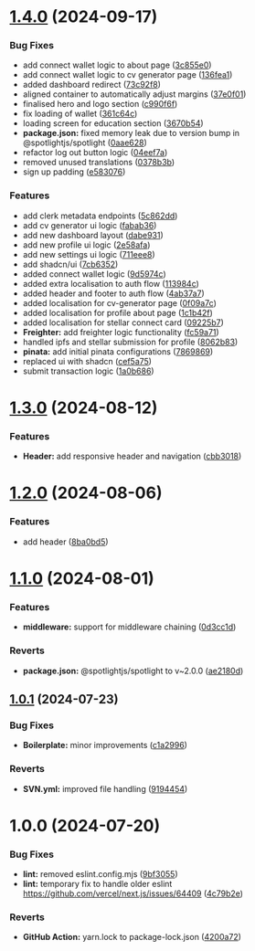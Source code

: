# [1.4.0](https://github.com/mfmsajidh/UoL-IndividualProject-NextJS/compare/v1.3.0...v1.4.0) (2024-09-17)


### Bug Fixes

* add connect wallet logic to about page ([3c855e0](https://github.com/mfmsajidh/UoL-IndividualProject-NextJS/commit/3c855e029eec3351e1e6555ef6113e75c9977baf))
* add connect wallet logic to cv generator page ([136fea1](https://github.com/mfmsajidh/UoL-IndividualProject-NextJS/commit/136fea1c6746eef46b6d249c77b90ab33da81868))
* added dashboard redirect ([73c92f8](https://github.com/mfmsajidh/UoL-IndividualProject-NextJS/commit/73c92f8ac18a7923fac2cdc471c7a636011fc1c5))
* aligned container to automatically adjust margins ([37e0f01](https://github.com/mfmsajidh/UoL-IndividualProject-NextJS/commit/37e0f01fa6e7c65d0a69904c14f48a13be09ee2b))
* finalised hero and logo section ([c990f6f](https://github.com/mfmsajidh/UoL-IndividualProject-NextJS/commit/c990f6f22453971bc6e6ea6fb2f4596fc3839880))
* fix loading of wallet ([361c64c](https://github.com/mfmsajidh/UoL-IndividualProject-NextJS/commit/361c64c3bcbe0d634b1e523f72489fd43eb8a022))
* loading screen for education section ([3670b54](https://github.com/mfmsajidh/UoL-IndividualProject-NextJS/commit/3670b540d8dc11a2552f2c98d4acba1e501d3b39))
* **package.json:** fixed memory leak due to version bump in @spotlightjs/spotlight ([0aae628](https://github.com/mfmsajidh/UoL-IndividualProject-NextJS/commit/0aae628cd33cd34a542dd379e25a2a5d8164fc33))
* refactor log out button logic ([04eef7a](https://github.com/mfmsajidh/UoL-IndividualProject-NextJS/commit/04eef7abe7c62f6a37f81ed0bf7b754bfe814d60))
* removed unused translations ([0378b3b](https://github.com/mfmsajidh/UoL-IndividualProject-NextJS/commit/0378b3b62e21fc2fbb9b89a974423aadfcb55e72))
* sign up padding ([e583076](https://github.com/mfmsajidh/UoL-IndividualProject-NextJS/commit/e583076c9095620dfc780efe9b62c9bf53b5023f))


### Features

* add clerk metadata endpoints ([5c862dd](https://github.com/mfmsajidh/UoL-IndividualProject-NextJS/commit/5c862dd4bb256260f232f5ea122aaf1fdc314f80))
* add cv generator ui logic ([fabab36](https://github.com/mfmsajidh/UoL-IndividualProject-NextJS/commit/fabab367159412653480348925273954505b5119))
* add new dashboard layout ([dabe931](https://github.com/mfmsajidh/UoL-IndividualProject-NextJS/commit/dabe931e62374b3b8141e64d4c22d6db1e66cd3d))
* add new profile ui logic ([2e58afa](https://github.com/mfmsajidh/UoL-IndividualProject-NextJS/commit/2e58afac83952a3f49fb3fb5aac9d25772f3a2ec))
* add new settings ui logic ([711eee8](https://github.com/mfmsajidh/UoL-IndividualProject-NextJS/commit/711eee86e25a8601e70e03be2d3421e67dc49bf4))
* add shadcn/ui ([7cb6352](https://github.com/mfmsajidh/UoL-IndividualProject-NextJS/commit/7cb63521009cb8cc1869308a1b7e6fbe79f4247a))
* added connect wallet logic ([9d5974c](https://github.com/mfmsajidh/UoL-IndividualProject-NextJS/commit/9d5974cd5c28b786f84e6e5659e062209e4545af))
* added extra localisation to auth flow ([113984c](https://github.com/mfmsajidh/UoL-IndividualProject-NextJS/commit/113984cc0a0169d5da3be8bbe98c535b7dfab71d))
* added header and footer to auth flow ([4ab37a7](https://github.com/mfmsajidh/UoL-IndividualProject-NextJS/commit/4ab37a7afca4a41aa2bb2d6e030877ef730f8e06))
* added localisation for cv-generator page ([0f09a7c](https://github.com/mfmsajidh/UoL-IndividualProject-NextJS/commit/0f09a7c58d50bdaa89d062e57d935d037b974be1))
* added localisation for profile about page ([1c1b42f](https://github.com/mfmsajidh/UoL-IndividualProject-NextJS/commit/1c1b42f244e5d44d91fc9d7d92bfce9349b62bdb))
* added localisation for stellar connect card ([09225b7](https://github.com/mfmsajidh/UoL-IndividualProject-NextJS/commit/09225b787a12be9d8067bec3203d501567c22486))
* **Freighter:** add freighter logic functionality ([fc59a71](https://github.com/mfmsajidh/UoL-IndividualProject-NextJS/commit/fc59a716568eb4d62c6e4a30d1dfd480c6a29877))
* handled ipfs and stellar submission for profile ([8062b83](https://github.com/mfmsajidh/UoL-IndividualProject-NextJS/commit/8062b83e3398fb1db958e03f901d5b9cdfe01c91))
* **pinata:** add initial pinata configurations ([7869869](https://github.com/mfmsajidh/UoL-IndividualProject-NextJS/commit/78698694fb8d8ea3aff202abdc54b33071973251))
* replaced ui with shadcn ([cef5a75](https://github.com/mfmsajidh/UoL-IndividualProject-NextJS/commit/cef5a75daf5a75d474eb8f088d9a7e0034090b2f))
* submit transaction logic ([1a0b686](https://github.com/mfmsajidh/UoL-IndividualProject-NextJS/commit/1a0b6868f86fbd42cce45df5e41d4b361eebb06e))

# [1.3.0](https://github.com/mfmsajidh/UoL-IndividualProject-NextJS/compare/v1.2.0...v1.3.0) (2024-08-12)


### Features

* **Header:** add responsive header and navigation ([cbb3018](https://github.com/mfmsajidh/UoL-IndividualProject-NextJS/commit/cbb3018ee1db5644cfa34735b78442c65f566ce0))

# [1.2.0](https://github.com/mfmsajidh/UoL-IndividualProject-NextJS/compare/v1.1.0...v1.2.0) (2024-08-06)


### Features

* add header ([8ba0bd5](https://github.com/mfmsajidh/UoL-IndividualProject-NextJS/commit/8ba0bd51461691905b779c9431970ff9395b8475))

# [1.1.0](https://github.com/mfmsajidh/UoL-IndividualProject-NextJS/compare/v1.0.1...v1.1.0) (2024-08-01)


### Features

* **middleware:** support for middleware chaining ([0d3cc1d](https://github.com/mfmsajidh/UoL-IndividualProject-NextJS/commit/0d3cc1d2d810d53706fb98be53d5063572ec19ff))


### Reverts

* **package.json:** @spotlightjs/spotlight to v~2.0.0 ([ae2180d](https://github.com/mfmsajidh/UoL-IndividualProject-NextJS/commit/ae2180dab0195b9af03fe730eafc93104094c1d5))

## [1.0.1](https://github.com/mfmsajidh/UoL-IndividualProject-NextJS/compare/v1.0.0...v1.0.1) (2024-07-23)


### Bug Fixes

* **Boilerplate:** minor improvements ([c1a2996](https://github.com/mfmsajidh/UoL-IndividualProject-NextJS/commit/c1a299602bac78aaaba276e53efc226fb2559e76))


### Reverts

* **SVN.yml:** improved file handling ([9194454](https://github.com/mfmsajidh/UoL-IndividualProject-NextJS/commit/91944547f53673e1aac0a35d2d249c2935e7d823))

# 1.0.0 (2024-07-20)


### Bug Fixes

* **lint:** removed eslint.config.mjs ([9bf3055](https://github.com/mfmsajidh/UoL-IndividualProject-NextJS/commit/9bf3055ec9989e3ea8b8d66c895cc794e816f27b))
* **lint:** temporary fix to handle older eslint https://github.com/vercel/next.js/issues/64409 ([4c79b2e](https://github.com/mfmsajidh/UoL-IndividualProject-NextJS/commit/4c79b2ea1522983d9199b0fa94ac7509316f0748))


### Reverts

* **GitHub Action:** yarn.lock to package-lock.json ([4200a72](https://github.com/mfmsajidh/UoL-IndividualProject-NextJS/commit/4200a7208344b1f98d2d0e409c82482c83a522cf))
